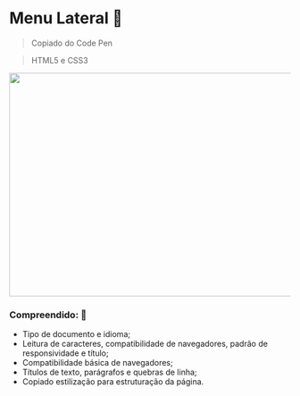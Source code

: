 
# Menu Lateral  :page_facing_up:

> Copiado do Code Pen

> HTML5 e CSS3

<div align="center"> 
  <img src="https://github.com/targino-dev/html-css-fundamentos/assets/107009616/802edab0-10fd-4d51-b1db-5db6e1186cdc" width="700px" height="400px">
  
</div>


### Compreendido:  🧠
- Tipo de documento e idioma;
- Leitura de caracteres, compatibilidade de navegadores, padrão de responsividade e título;
- Compatibilidade básica de navegadores;
- Títulos de texto, parágrafos e quebras de linha;
- Copiado estilização para estruturação da página.
  




